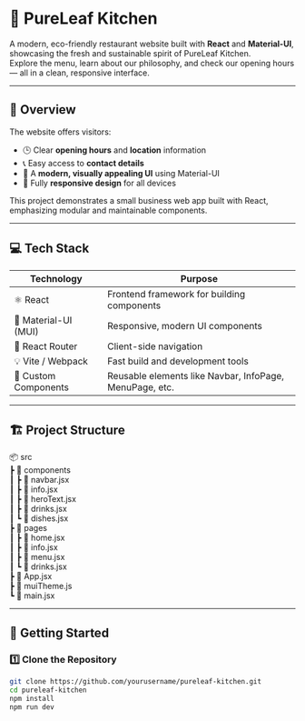 # 🌿 PureLeaf Kitchen

A modern, eco-friendly restaurant website built with **React** and **Material-UI**, showcasing the fresh and sustainable spirit of PureLeaf Kitchen.  
Explore the menu, learn about our philosophy, and check our opening hours — all in a clean, responsive interface.

---

## 🥗 Overview

The website offers visitors:
- 🕒 Clear **opening hours** and **location** information
- 📞 Easy access to **contact details**
- 🌱 A **modern, visually appealing UI** using Material-UI
- 📱 Fully **responsive design** for all devices

This project demonstrates a small business web app built with React, emphasizing modular and maintainable components.

---

## 💻 Tech Stack

| Technology | Purpose |
|------------|---------|
| ⚛️ React | Frontend framework for building components |
| 🎨 Material-UI (MUI) | Responsive, modern UI components |
| 🧭 React Router | Client-side navigation |
| 💡 Vite / Webpack | Fast build and development tools |
| 🧩 Custom Components | Reusable elements like Navbar, InfoPage, MenuPage, etc. |

---

## 🏗️ Project Structure
📦 src <br>
┣ 📂 components <br>
┃ ┣ 📜 navbar.jsx <br>
┃ ┣ 📜 info.jsx <br>
┃ ┣ 📜 heroText.jsx <br>
┃ ┣ 📜 drinks.jsx <br>
┃ ┗ 📜 dishes.jsx <br>
┣ 📂 pages <br>
┃ ┣ 📜 home.jsx <br>
┃ ┣ 📜 info.jsx <br>
┃ ┣ 📜 menu.jsx <br>
┃ ┗ 📜 drinks.jsx <br>
┣ 📜 App.jsx <br>
┣ 📜 muiTheme.js <br>
┗ 📜 main.jsx <br>

---

## 🚀 Getting Started

### 1️⃣ Clone the Repository
```bash
git clone https://github.com/yourusername/pureleaf-kitchen.git
cd pureleaf-kitchen
npm install
npm run dev